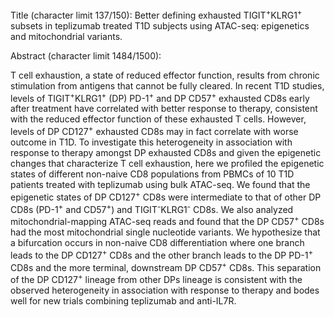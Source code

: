 Title (character limit 137/150): Better defining exhausted TIGIT<sup>+</sup>KLRG1<sup>+</sup> subsets in teplizumab treated T1D subjects using ATAC-seq: epigenetics and mitochondrial variants.
 
Abstract (character limit 1484/1500):
 
T cell exhaustion, a state of reduced effector function, results from chronic stimulation from antigens that cannot be fully cleared.
In recent T1D studies, levels of TIGIT<sup>+</sup>KLRG1<sup>+</sup> (DP) PD-1<sup>+</sup> and DP CD57<sup>+</sup> exhausted CD8s early after treatment have correlated with better response to therapy, consistent with the reduced effector function of these exhausted T cells.
However, levels of DP CD127<sup>+</sup> exhausted CD8s may in fact correlate with worse outcome in T1D.
To investigate this heterogeneity in association with response to therapy amongst DP exhausted CD8s and given the epigenetic changes that characterize T cell exhaustion, here we profiled the epigenetic states of different non-naive CD8 populations from PBMCs of 10 T1D patients treated with teplizumab using bulk ATAC-seq.
We found that the epigenetic states of DP CD127<sup>+</sup> CD8s were intermediate to that of other DP CD8s (PD-1<sup>+</sup> and CD57<sup>+</sup>) and TIGIT<sup>-</sup>KLRG1<sup>-</sup> CD8s.
We also analyzed mitochondrial-mapping ATAC-seq reads and found that the DP CD57<sup>+</sup> CD8s had the most mitochondrial single nucleotide variants.
We hypothesize that a bifurcation occurs in non-naive CD8 differentiation where one branch leads to the DP CD127<sup>+</sup> CD8s and the other branch leads to the DP PD-1<sup>+</sup> CD8s and the more terminal, downstream DP CD57<sup>+</sup> CD8s.
This separation of the DP CD127<sup>+</sup> lineage from other DPs lineage is consistent with the observed heterogeneity in association with response to therapy and bodes well for new trials combining teplizumab and anti-IL7R.